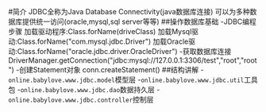 #简介
JDBC全称为Java Database Connectivity(java数据库连接)
可以为多种数据库提供统一访问(oracle,mysql,sql server等等)
##操作数据库基础
-JDBC编程步骤
加载驱动程序:Class.forName(driveClass)
 加载Mysql驱动:Class.forName("com.mysql.jdbc.Driver")
 加载Oracle驱动:Class.forName("oracle.jdbc.driver.OracleDriver")
-获取数据库连接
DriverManager.getConnection("jdbc:mysql://127.0.0.1:3306/test","root","root")
-创建Statement对象
conn.createStatement()
##结构讲解
-`online.babylove.www.jdbc.model`模型层
-`online.babylove.www.jdbc.util`工具包
-`online.babylove.www.jdbc.dao`数据持久层
-`online.babylove.www.jdbc.controller`控制层